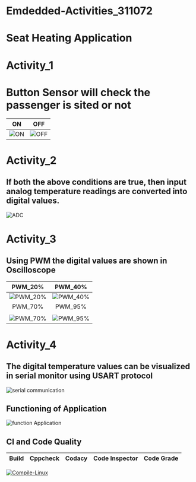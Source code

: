 # Emdedded-Activities_311072
# Seat Heating Application
# Activity_1
# Button Sensor will check the passenger is sited or not
|ON|OFF|
|:--:|:--:|
|![ON](https://user-images.githubusercontent.com/62166597/115904289-3d88a080-a482-11eb-8dac-4baad5d98b64.PNG)|![OFF](https://user-images.githubusercontent.com/62166597/115904238-2e095780-a482-11eb-99fa-67ae25f4005d.PNG)|
# Activity_2
## If both the above conditions are true, then input analog temperature readings are converted into digital values.
![ADC](https://user-images.githubusercontent.com/85540441/127325146-e45f0d5b-9173-4669-bcef-7cc735d272af.png)
# Activity_3
## Using PWM the digital values are shown in Oscilloscope
|PWM_20%|PWM_40%|
|:--:|:--:|
|![PWM_20%](https://user-images.githubusercontent.com/85540441/127325740-902f3538-a1d0-46e7-8c9b-b015f2565e37.png)|![PWM_40%](https://user-images.githubusercontent.com/85540441/127325787-d806d9f6-56aa-4d48-bb18-0d1d36f77b60.png)
|PWM_70%|PWM_95%|
|   |   |
![PWM_70%](https://user-images.githubusercontent.com/85540441/127325848-6445b58f-727f-4bf3-88a4-a5b7eee9aa98.png)|![PWM_95%](https://user-images.githubusercontent.com/85540441/127325926-b8e7bfc2-e619-4f55-933b-cb56376f3e2f.png)
# Activity_4
## The digital temperature values can be visualized in serial monitor using USART protocol
![serial communication](https://user-images.githubusercontent.com/85540441/127324544-94917683-705e-4df5-8333-6ec753d91eb4.png)
## Functioning of Application
![function Application](https://user-images.githubusercontent.com/85540441/127324870-8ef9ecd0-55a7-4353-9411-d1b2f312ac81.gif)
## CI and Code Quality
|Build|Cppcheck|Codacy|Code Inspector|Code Grade|
|:--:|:--:|:--:|:--|:---|
[![Compile-Linux](https://github.com/Lalitha74/Emdedded-Activities_311072/actions/workflows/compile.yml/badge.svg)](https://github.com/Lalitha74/Emdedded-Activities_311072/actions/workflows/compile.yml)



